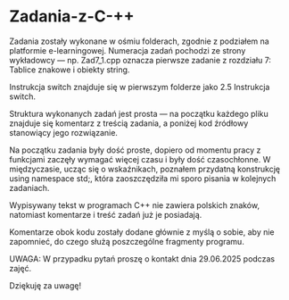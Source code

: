# Zadania-z-C-++

Zadania zostały wykonane w ośmiu folderach, zgodnie z podziałem na platformie e-learningowej. Numeracja zadań pochodzi ze strony wykładowcy — np. Zad7_1.cpp oznacza pierwsze 
zadanie z rozdziału 7: Tablice znakowe i obiekty string.

Instrukcja switch znajduje się w pierwszym folderze jako 2.5 Instrukcja switch.

Struktura wykonanych zadań jest prosta — na początku każdego pliku znajduje się komentarz z treścią zadania, a poniżej kod źródłowy stanowiący jego rozwiązanie.

Na początku zadania były dość proste, dopiero od momentu pracy z funkcjami zaczęły wymagać więcej czasu i były dość czasochłonne.
W międzyczasie, ucząc się o wskaźnikach, poznałem przydatną konstrukcję using namespace std;, która zaoszczędziła mi sporo pisania w kolejnych zadaniach.

Wypisywany tekst w programach C++ nie zawiera polskich znaków, natomiast komentarze i treść zadań już je posiadają.

Komentarze obok kodu zostały dodane głównie z myślą o sobie, aby nie zapomnieć, do czego służą poszczególne fragmenty programu.

UWAGA: W przypadku pytań proszę o kontakt dnia 29.06.2025 podczas zajęć.

Dziękuję za uwagę!
